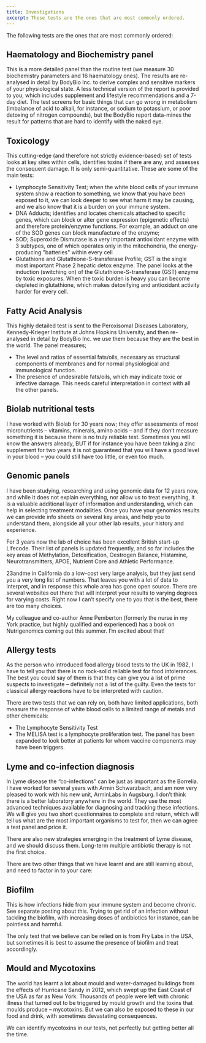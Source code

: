 ```yaml
---
title: Investigations
excerpt: These tests are the ones that are most commonly ordered.
---
```


The following tests are the ones that are most commonly ordered:


## Haematology and Biochemistry panel
This is a more detailed panel than the routine test (we measure 30 biochemistry parameters and 16 haematology ones). The results are re-analysed in detail by BodyBio Inc. to derive complex and sensitive markers of your physiological state. A less technical version of the report is provided to you, which includes supplement and lifestyle recommendations and a 7-day diet. The test screens for basic things that can go wrong in metabolism (imbalance of acid to alkali, for instance, or sodium to potassium, or poor detoxing of nitrogen compounds), but the BodyBio report data-mines the result for patterns that are hard to identify with the naked eye.


## Toxicology
This cutting-edge (and therefore not strictly evidence-based) set of tests looks at key sites within cells, identifies toxins if there are any, and assesses the consequent damage. It is only semi-quantitative. These are some of the main tests:

- Lymphocyte Sensitivity Test; when the white blood cells of your immune system show a reaction to something, we know that you have been exposed to it, we can look deeper to see what harm it may be causing, and we also know that it is a burden on your immune system.
- DNA Adducts; identifies and locates chemicals attached to specific genes, which can block or alter gene expression (epigenetic effects) and therefore protein/enzyme functions. For example, an adduct on one of the SOD genes can  block manufacture of the enzyme;
- SOD; Superoxide Dismutase is a very important antioxidant enzyme with 3 subtypes, one of which operates only in the mitochondria, the energy-producing "batteries" within every cell
- Glutathione and  Glutathione-S-transferase Profile; GST is the single most important Phase 2 hepatic detox enzyme. The panel looks at the induction (switching on) of the Glutathione-S-transferase (GST) enzyme by toxic exposures. When the toxic burden is heavy you can become depleted in glutathione, which makes detoxifying and antioxidant activity harder for every cell.


## Fatty Acid Analysis
This highly detailed test is sent to the Peroxisomal Diseases  Laboratory, Kennedy-Krieger Institute at Johns Hopkins University, and then re-analysed in detail by BodyBio Inc. we use them because they are the best in the world.  The panel measures; 

- The level and ratios of essential fats/oils, necessary as structural components of membranes and for normal physiological and immunological function.
- The presence of undesirable fats/oils, which may indicate toxic or infective damage. 
This needs careful interpretation in context with all the other panels.


## Biolab nutritional tests
I have worked with Biolab for 30 years now; they offer assessments of most micronutrients – vitamins, minerals, amino acids – and if they don’t measure something it is because there is no truly reliable test. Sometimes you will know the answers already, BUT if for instance you have been taking a zinc supplement for two years it is not guaranteed that you will have a good level in your blood – you could still have too little, or even too much.


## Genomic panels
I have been studying, researching and using genomic data for 12 years now, and while it does not explain everything, nor allow us to treat everything, it is a valuable additional layer of information and understanding, which can help in selecting treatment modalities. Once you have your genomics results we can provide info sheets on several key areas, and help you to understand them, alongside all your other lab results, your history and experience.

For 3 years now the lab of choice has been excellent British start-up Lifecode. Their list of panels is updated frequently, and so far includes the key areas of Methylation, Detoxification, Oestrogen Balance, Histamine, Neurotransmitters, APOE, Nutrient Core and Athletic Performance.

23andme in California do a low-cost very large analysis, but they just send you a very long list of numbers. That leaves you with a lot of data to interpret, and in response this whole area has gone open source. There are several websites out there that will interpret your results to varying degrees for varying costs. Right now I can’t specify one to you that is the best, there are too many choices.

My colleague and co-author Anne Pemberton (formerly the nurse in my York practice, but highly qualified and experienced) has a book on Nutrigenomics coming out this summer. I’m excited about that!



## Allergy tests
As the person who introduced food allergy blood tests to the UK in 1982, I have to tell you that there is no rock-solid reliable test for food intolerances. The best you could say of them is that they can give you a list of prime suspects to investigate – definitely not a list of the guilty. Even the tests for classical allergy reactions have to be interpreted with caution.

There are two tests that we can rely on, both have limited applications, both measure the response of white blood cells to a limited range of metals and other chemicals:

- The Lymphocyte Sensitivity Test
- The MELISA test is a lymphocyte proliferation test. The panel has been expanded to look better at patients for whom vaccine components may have been triggers.


## Lyme and co-infection diagnosis
In Lyme disease the “co-infections” can be just as important as the Borrelia. I have worked for several years with Armin Schwarzbach, and am now very pleased to work with his new unit, ArminLabs in Augsburg. I don’t think there is a better laboratory anywhere in the world. They use the most advanced techniques available for diagnosing and tracking these infections. We will give you two short questionnaires to complete and return, which will tell us what are the most important organisms to test for, then we can agree a test panel and price it.

There are also new strategies emerging in the treatment of Lyme disease, and we should discuss them. Long-term multiple antibiotic therapy is not the first choice.


There are two other things that we have learnt  and are still learning about, and need to factor in to your care:

## Biofilm
This is how infections hide from your immune system and become chronic. See separate posting about this. Trying to get rid of an infection without tackling the biofilm, with increasing doses of antibiotics for instance, can be pointless and harmful.

The only test that we believe can be relied on is from Fry Labs in the USA, but sometimes it is best to assume the presence of biofilm and treat accordingly.

## Mould and Mycotoxins
The world has learnt a lot about mould and water-damaged buildings from the effects of Hurricane Sandy in 2012, which swept up the East Coast of the USA as far as New York. Thousands of people were left with chronic illness that turned out to be triggered by mould growth and the toxins that moulds produce – mycotoxins. But we can also be exposed to these in our food and drink, with sometimes devastating consequences.

We can identify mycotoxins in our tests, not perfectly but getting better all the time.